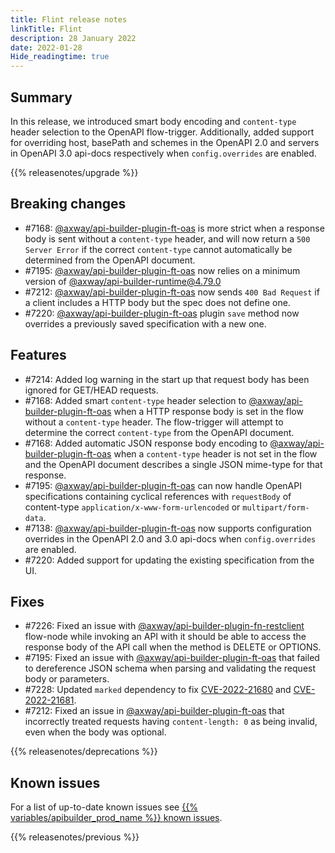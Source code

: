 ```yaml
---
title: Flint release notes
linkTitle: Flint
description: 28 January 2022
date: 2022-01-28
Hide_readingtime: true
---
```

## Summary
In this release, we introduced smart body encoding and `content-type` header selection to the OpenAPI flow-trigger. Additionally, added support for overriding
host, basePath and schemes in the OpenAPI 2.0 and servers in OpenAPI 3.0 api-docs respectively when `config.overrides` are enabled.

{{% releasenotes/upgrade %}}

## Breaking changes
* #7168: [@axway/api-builder-plugin-ft-oas](https://www.npmjs.com/package/@axway/plugin-ft-oas) is more strict when a response body is sent without a `content-type` header, and will now return a `500 Server Error` if the correct `content-type` cannot automatically be determined from the OpenAPI document.
* #7195: [@axway/api-builder-plugin-ft-oas](https://www.npmjs.com/package/@axway/api-builder-plugin-ft-oas) now relies on a minimum version of [@axway/api-builder-runtime@4.79.0](https://www.npmjs.com/package/@axway/api-builder-runtime)
* #7212: [@axway/api-builder-plugin-ft-oas](https://www.npmjs.com/package/@axway/api-builder-plugin-ft-oas) now sends `400 Bad Request` if a client includes a HTTP body but the spec does not define one.
* #7220: [@axway/api-builder-plugin-ft-oas](https://www.npmjs.com/package/@axway/plugin-ft-oas) plugin `save` method now overrides a previously saved specification with a new one.

## Features

* #7214: Added log warning in the start up that request body has been ignored for GET/HEAD requests.
* #7168: Added smart `content-type` header selection to [@axway/api-builder-plugin-ft-oas](https://www.npmjs.com/package/@axway/plugin-ft-oas) when a HTTP response body is set in the flow without a `content-type` header. The flow-trigger will attempt to determine the correct `content-type` from the OpenAPI document.
* #7168: Added automatic JSON response body encoding to [@axway/api-builder-plugin-ft-oas](https://www.npmjs.com/package/@axway/plugin-ft-oas) when a `content-type` header is not set in the flow and the OpenAPI document describes a single JSON mime-type for that response.
* #7195: [@axway/api-builder-plugin-ft-oas](https://www.npmjs.com/package/@axway/api-builder-plugin-ft-oas) can now handle OpenAPI specifications containing cyclical references with `requestBody` of content-type `application/x-www-form-urlencoded` or `multipart/form-data`.
* #7138: [@axway/api-builder-plugin-ft-oas](https://www.npmjs.com/package/@axway/plugin-ft-oas) now supports configuration overrides in the OpenAPI 2.0 and 3.0 api-docs when `config.overrides` are enabled.
* #7220: Added support for updating the existing specification from the UI.

## Fixes

* #7226: Fixed an issue with [@axway/api-builder-plugin-fn-restclient](https://www.npmjs.com/package/@axway/api-builder-plugin-fn-restclient) flow-node while invoking an API with it should be able to access the response body of the API call when the method is DELETE or OPTIONS.
* #7195: Fixed an issue with [@axway/api-builder-plugin-ft-oas](https://www.npmjs.com/package/@axway/api-builder-plugin-ft-oas) that failed to dereference JSON schema when parsing and validating the request body or parameters.
* #7228: Updated `marked` dependency to fix [CVE-2022-21680](https://github.com/advisories/GHSA-rrrm-qjm4-v8hf) and [CVE-2022-21681](https://github.com/advisories/GHSA-5v2h-r2cx-5xgj).
* #7212: Fixed an issue in [@axway/api-builder-plugin-ft-oas](https://www.npmjs.com/package/@axway/api-builder-plugin-ft-oas) that incorrectly treated requests having `content-length: 0` as being invalid, even when the body was optional.

{{% releasenotes/deprecations %}}

<!-- Regenerate modules/plugins with api-builder-tools script -->
<!-- ## Updated modules -->

<!-- ## Updated plugins -->

## Known issues
For a list of up-to-date known issues see [{{% variables/apibuilder_prod_name %}} known issues](/docs/known_issues/).

{{% releasenotes/previous %}}
